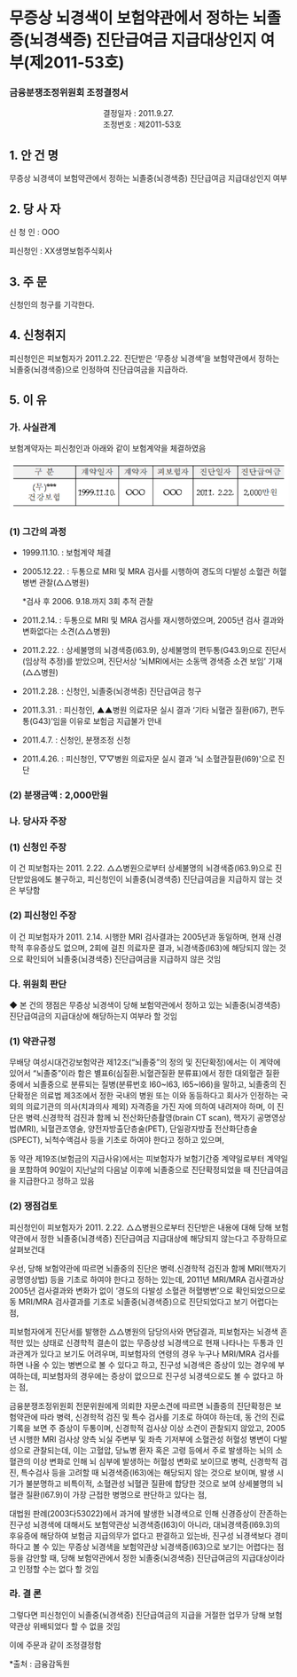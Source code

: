 # 무증상 뇌경색이 보험약관에서 정하는 뇌졸증(뇌경색증) 진단급여금 지급대상인지 여부(제2011-53호)

### 금융분쟁조정위원회 조정결정서 

&nbsp;&nbsp;&nbsp;&nbsp;&nbsp;&nbsp;&nbsp;&nbsp;&nbsp;&nbsp; &nbsp;&nbsp;&nbsp;&nbsp;&nbsp;&nbsp;&nbsp;&nbsp;&nbsp;&nbsp; &nbsp;&nbsp;&nbsp;&nbsp;&nbsp;&nbsp;&nbsp;&nbsp;&nbsp;&nbsp; &nbsp;&nbsp;&nbsp;&nbsp;&nbsp;&nbsp;&nbsp;&nbsp;&nbsp;&nbsp;결정일자 : 2011.9.27.<br>&nbsp;&nbsp;&nbsp;&nbsp;&nbsp;&nbsp;&nbsp;&nbsp;&nbsp;&nbsp; &nbsp;&nbsp;&nbsp;&nbsp;&nbsp;&nbsp;&nbsp;&nbsp;&nbsp;&nbsp; &nbsp;&nbsp;&nbsp;&nbsp;&nbsp;&nbsp;&nbsp;&nbsp;&nbsp;&nbsp; &nbsp;&nbsp;&nbsp;&nbsp;&nbsp;&nbsp;&nbsp;&nbsp;&nbsp;&nbsp;조정번호 : 제2011-53호

## 1. 안 건 명
무증상 뇌경색이 보험약관에서 정하는 뇌졸중(뇌경색증) 진단급여금 지급대상인지 여부

## 2. 당 사 자 

신 청 인  : OOO

피신청인  : XX생명보험주식회사

## 3. 주    문

신청인의 청구를 기각한다. 

## 4. 신청취지 

피신청인은 피보험자가 2011.2.22. 진단받은 ‘무증상 뇌경색’을 보험약관에서 정하는 뇌졸중(뇌경색증)으로 인정하여 진단급여금을 지급하라.
 
## 5. 이   유 

### 가. 사실관계
 
보험계약자는 피신청인과 아래와 같이 보험계약을 체결하였음

![alt image](https://raw.githubusercontent.com/aijinet/bodoc-claim-contents/master/contents/images/143_1.PNG)

<!--
구 분
계약일자
계약자
피보험자
진단일자
진단급여금
(무)***
건강보험
1999.11.10.
OOO
OOO 
2011. 2.22.
2,000만원
-->
 
### (1) 그간의 과정

  * 1999.11.10. : 보험계약 체결
  * 2005.12.22. : 두통으로 MRI 및 MRA 검사를 시행하여 경도의 다발성 소혈관 허혈병변 관찰(△△병원)
  
    *검사 후 2006. 9.18.까지 3회 추적 관찰 
  
  * 2011.2.14. : 두통으로 MRI 및 MRA 검사를 재시행하였으며, 2005년 검사 결과와 변화없다는 소견(△△병원) 

  * 2011.2.22. : 상세불명의 뇌경색증(I63.9), 상세불명의 편두통(G43.9)으로 진단서(임상적 추정)를 받았으며, 진단서상 ‘뇌MRI에서는 소동맥 경색증 소견 보임’ 기재(△△병원)
  
  * 2011.2.28. : 신청인, 뇌졸중(뇌경색증) 진단급여금 청구 

  * 2011.3.31. : 피신청인, ▲▲병원 의료자문 실시 결과 ‘기타 뇌혈관 질환(I67), 편두통(G43)’임을 이유로 보험금 지급불가 안내

  * 2011.4.7. : 신청인, 분쟁조정 신청

  * 2011.4.26. : 피신청인, ▽▽병원 의료자문 실시 결과 ‘뇌 소혈관질환(I69)'으로 진단
   
### (2) 분쟁금액 : 2,000만원

### 나. 당사자 주장 

### (1) 신청인 주장 

이 건 피보험자는 2011. 2.22. △△병원으로부터 상세불명의 뇌경색증(I63.9)으로 진단받았음에도 불구하고, 피신청인이 뇌졸중(뇌경색증) 진단급여금을 지급하지 않는 것은 부당함 

### (2) 피신청인 주장
이 건 피보험자가 2011. 2.14. 시행한 MRI 검사결과는 2005년과 동일하며, 현재 신경학적 후유증상도 없으며, 2회에 걸친 의료자문 결과, 뇌경색증(I63)에 해당되지 않는 것으로 확인되어 뇌졸중(뇌경색증) 진단급여금을 지급하지 않은 것임

### 다. 위원회 판단

◆ 본 건의 쟁점은 무증상 뇌경색이 당해 보험약관에서 정하고 있는 뇌졸중(뇌경색증) 진단급여금의 지급대상에 해당하는지 여부라 할 것임 

### (1) 약관규정  

무배당 여성시대건강보험약관 제12조(“뇌졸중”의 정의 및 진단확정)에서는 이 계약에 있어서 “뇌졸중”이라 함은 별표6(심질환․뇌혈관질환 분류표)에서 정한 대외혈관 질환 중에서 뇌졸중으로 분류되는 질병(분류번호 I60~I63, I65~I66)을 말하고, 뇌졸중의 진단확정은 의료법 제3조에서 정한 국내의 병원 또는 이와 동등하다고 회사가 인정하는 국외의 의료기관의 의사(치과의사 제외) 자격증을 가진 자에 의하여 내려져야 하며, 이 진단은 병력․신경학적 검진과 함께 뇌 전산화단층촬영(brain CT scan), 핵자기 공명영상법(MRI), 뇌혈관조영술, 양전자방출단층술(PET), 단일광자방출 전산화단층술(SPECT), 뇌척수액검사 등을 기초로 하여야 한다고 정하고 있으며, 

동 약관 제19조(보험금의 지급사유)에서는 피보험자가 보험기간중 계약일로부터 계약일을 포함하여 90일이 지난날의 다음날 이후에 뇌졸중으로 진단확정되었을 때 진단급여금을 지급한다고 정하고 있음
 
### (2) 쟁점검토  

피신청인이 피보험자가 2011. 2.22. △△병원으로부터 진단받은 내용에 대해 당해 보험약관에서 정한 뇌졸중(뇌경색증) 진단급여금 지급대상에 해당되지 않는다고 주장하므로 살펴보건대

우선, 당해 보험약관에 따르면 뇌졸중의 진단은 병력․신경학적 검진과 함께 MRI(핵자기 공명영상법) 등을 기초로 하여야 한다고 정하는 있는데, 2011년 MRI/MRA 검사결과상 2005년 검사결과와 변화가 없이 ‘경도의 다발성 소혈관 허혈병변’으로 확인되었으므로 동 MRI/MRA 검사결과를 기초로 뇌졸중(뇌경색증)으로 진단되었다고 보기 어렵다는 점,

피보험자에게 진단서를 발행한 △△병원의 담당의사와 면담결과, 피보험자는 뇌경색 흔적만 있는 상태로 신경학적 결손이 없는 무증상성 뇌경색으로 현재 나타나는 두통과 인과관계가 있다고 보기도 어려우며, 피보험자의 연령의 경우 누구나 MRI/MRA 검사를 하면 나올 수 있는 병변으로 볼 수 있다고 하고, 진구성 뇌경색은 증상이 있는 경우에 부여하는데, 피보험자의 경우에는 증상이 없으므로 진구성 뇌경색으로도 볼 수 없다고 하는 점, 

금융분쟁조정위원회 전문위원에게 의뢰한 자문소견에 따르면 뇌졸중의 진단확정은 보험약관에 따라 병력, 신경학적 검진 및 특수 검사를 기초로 하여야 하는데, 동 건의 진료기록을 보면 주 증상이 두통이며, 신경학적 검사상 이상 소견이 관찰되지 않았고, 2005년 시행한 MRI 검사상 양측 뇌실 주변부 및 좌측 기저부에 소혈관성 허혈성 병변이 다발성으로 관찰되는데, 이는 고혈압, 당뇨병 환자 혹은 고령 등에서 주로 발생하는 뇌의 소혈관의 이상 변화로 인해 뇌 심부에 발생하는 허혈성 변화로 보이므로 병력, 신경학적 검진, 특수검사 등을 고려할 때 뇌경색증(I63)에는 해당되지 않는 것으로 보이며, 발생 시기가 불분명하고 비특이적, 소혈관성 뇌혈관 질환에 합당한 것으로 보여 상세불명의 뇌혈관 질환(I67.9)이 가장 근접한 병명으로 판단하고 있다는 점, 

대법원 판례(2003다53022)에서 과거에 발생한 뇌경색으로 인해 신경증상이 잔존하는 진구성 뇌경색에 대해서도 보험약관상 뇌경색증(I63)이 아니라, 대뇌경색증(I69.3)의 후유증에 해당하여 보험금 지급의무가 없다고 판결하고 있는바, 진구성 뇌경색보다 경미하다고 볼 수 있는 무증상 뇌경색을 보험약관상 뇌경색증(I63)으로 보기는 어렵다는 점 등을 감안할 때, 당해 보험약관에서 정한 뇌졸중(뇌경색증) 진단급여금의 지급대상이라고 인정할 수는 없다 할 것임
       

### 라. 결 론   

그렇다면 피신청인이 뇌졸중(뇌경색증) 진단급여금의 지급을 거절한 업무가 당해 보험약관상 위배되었다 할 수 없을 것임

이에 주문과 같이 조정결정함 

*출처 : 금융감독원